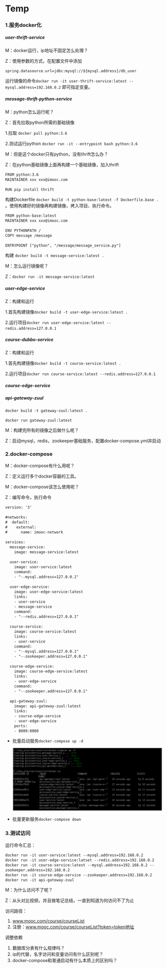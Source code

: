 # Temp

### 1.服务docker化  

##### user-thrift-service

M：docker运行，ip地址不固定怎么处理？

Z：使用参数的方式，在配置文件中添加

```properties
spring.datasource.url=jdbc:mysql://${mysql.address}/db_user
```

运行镜像的命令``docker run -it user-thrift-service:latest --mysql.address=192.168.0.2`` 即可指定变量。     

##### message-thrift-python-service

M：python怎么运行呢？

Z：首先拉取python所需的基础镜像

1.拉取   ``docker pull python:3.6``    

2.测试运行python   ``docker run -it --entrypoint bash python:3.6``   

M：但是这个docker只有python，没有thrift怎么办？

Z：在python基础镜像上面再构建一个基础镜像，加入thrift

```properties
FROM python:3.6
MAINTAINER xxx xxx@imooc.com

RUN pip install thrift
```

构建Dockerfile  ``docker build -t python-base:latest -f Dockerfile.base .`` 。使用构建好的镜像再构建镜像，拷入项目、执行命令。

```properties
FROM python-base:latest
MAINTAINER xxx xxx@imooc.com

ENV PYTHONPATH /
COPY message /message

ENTRYPOINT ["python", "/message/message_service.py"]
```

构建  ``docker build -t message-service:latest .`` 

M：怎么运行镜像呢？

Z：``docker run -it message-service:latest``  

##### user-edge-service

Z：构建和运行

1.首先构建镜像``docker build -t user-edge-service:latest .``

2.运行项目``docker run user-edge-service:latest --redis.address=127.0.0.1``  

##### course-dubbo-service  

Z：构建和运行

1.首先构建镜像``docker build -t course-service:latest .``

2.运行项目``docker run course-service:latest --redis.address=127.0.0.1``  

##### course-edge-service

##### api-gateway-zuul

``docker build -t gateway-zuul:latest .``

``docker run gateway-zuul:latest``  

M：构建完所有的镜像之后做什么呢？

Z：启动mysql，redis，zookeeper基础服务，配置docker-compose.yml并启动

### 2.docker-compose  

M：docker-compose有什么用呢？

Z：定义运行多个docker容器的工具。

M：docker-compose该怎么使用呢？

Z：编写命令，执行命令

```properties
version: '3'

#networks:
#  default:
#    external:
#      name: imooc-network

services:
  message-service:
    image: message-service:latest

  user-service:
    image: user-service:latest
    command:
    - "--mysql.address=127.0.0.1"

  user-edge-service:
    image: user-edge-service:latest
    links:
    - user-service
    - message-service
    command:
    - "--redis.address=127.0.0.1"

  course-service:
    image: course-service:latest
    links:
    - user-service
    command:
    - "--mysql.address=127.0.0.1"
    - "--zookeeper.address=127.0.0.1"

  course-edge-service:
    image: course-edge-service:latest
    links:
    - user-edge-service
    command:
    - "--zookeeper.address=127.0.0.1"

  api-gateway-zuul:
    image: api-gateway-zuul:latest
    links:
    - course-edge-service
    - user-edge-service
    ports:
    - 8080:8080
```

- 批量启动服务``docker-compose up -d``  

  ![](../imgs/m02.png)  

- 批量更新服务``docker-compose down``

### 3.测试访问   

运行命令汇总：

```
docker run -it user-service:latest --mysql.address=192.168.0.2
docker run -it user-edge-service:latset --redis.address=192.168.0.2
docker run -it course-service:latest --mysql.address=192.168.0.2 --zookeeper.address=192.168.0.2
docker run -it course-edge-service --zookeeper.address=192.168.0.2
docker run -it api-gateway-zuul
```

M：为什么访问不了呢？

Z：从头对比视频，并且做笔记总结，一直到知道为何访问不了为止





访问路径：

1. www.mooc.com/course/courseList    
2. 注册：www.mooc.com/course/courseList?token=token地址   



调整依赖

1. 数据库分表有什么规律吗？
2. ip的代替，名字访问和变量访问有什么区别呢？
3. docker-compose和普通启动有什么本质上的区别吗？






